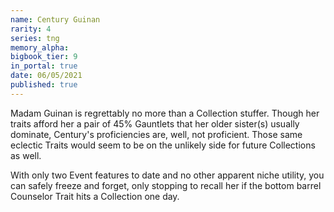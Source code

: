 ```yaml
---
name: Century Guinan
rarity: 4
series: tng
memory_alpha:
bigbook_tier: 9
in_portal: true
date: 06/05/2021
published: true
---
```


Madam Guinan is regrettably no more than a Collection stuffer. Though her traits afford her a pair of 45% Gauntlets that her older sister(s) usually dominate, Century's proficiencies are, well, not proficient. Those same eclectic Traits would seem to be on the unlikely side for future Collections as well. 

With only two Event features to date and no other apparent niche utility, you can safely freeze and forget, only stopping to recall her if the bottom barrel Counselor Trait hits a Collection one day.
